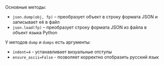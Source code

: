 Основные методы:
- `json.dump(obj, fp)` – преобразует объект в строку формата JSON и записывает её в файл
- `json.load(fp)` – преобразует строку формата JSON из файла в объект языка Python

У методов `dump` и `dumps` есть аргументы:
- `indent=4` - устанавливает визуальные отступы
- `ensure_ascii=False` - позволяет корректно отобразить русский язык
